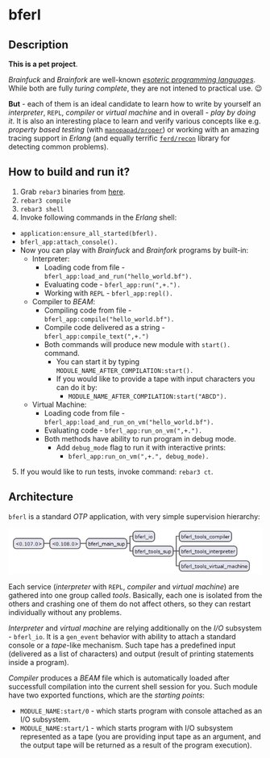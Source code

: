 # bferl

## Description

**This is a pet project**.

*Brainfuck* and *Brainfork* are well-known [*esoteric programming languages*](https://en.wikipedia.org/wiki/Esoteric_programming_language). While both are fully *turing complete*, they are not intened to practical use. :wink:

**But** - each of them is an ideal candidate to learn how to write by yourself an *interpreter*, `REPL`, *compiler* or *virtual machine* and in overall - *play by doing it*. It is also an interesting place to learn and verify various concepts like e.g. *property based testing* (with [`manopapad/proper`](https://github.com/manopapad/proper)) or working with an amazing tracing support in *Erlang* (and equally terrific [`ferd/recon`](https://github.com/ferd/recon) library for detecting common problems).

## How to build and run it?

1. Grab `rebar3` binaries from [here](https://github.com/rebar/rebar3).
2. `rebar3 compile`
3. `rebar3 shell`
4. Invoke following commands in the *Erlang* shell:
  - `application:ensure_all_started(bferl).`
  - `bferl_app:attach_console().`
  - Now you can play with *Brainfuck* and *Brainfork* programs by built-in:
    - Interpreter:
      - Loading code from file - `bferl_app:load_and_run("hello_world.bf").`
      - Evaluating code - `bferl_app:run(",+.").`
      - Working with `REPL` - `bferl_app:repl().`
    - Compiler to *BEAM*:
      - Compiling code from file - `bferl_app:compile("hello_world.bf").`
      - Compile code delivered as a string - `bferl_app:compile_text(",+.")`
      - Both commands will produce new module with `start().` command.
        - You can start it by typing `MODULE_NAME_AFTER_COMPILATION:start().`
        - If you would like to provide a tape with input characters you can do it by:
          - `MODULE_NAME_AFTER_COMPILATION:start("ABCD").`
    - Virtual Machine:
      - Loading code from file - `bferl_app:load_and_run_on_vm("hello_world.bf").`
      - Evaluating code - `bferl_app:run_on_vm(",+.").`
      - Both methods have ability to run program in debug mode.
        - Add `debug_mode` flag to run it with interactive prints:
          - `bferl_app:run_on_vm(",+.", debug_mode).`
5. If you would like to run tests, invoke command: `rebar3 ct`.

## Architecture

`bferl` is a standard *OTP* application, with very simple supervision hierarchy:

![Supervision Tree for `bferl`](/docs/supervision-tree.png)

Each service (*interpreter* with `REPL`, *compiler* and *virtual machine*) are gathered into one group called *tools*. Basically, each one is isolated from the others and crashing one of them do not affect others, so they can restart individually without any problems.

*Interpreter* and *virtual machine* are relying additionally on the *I/O* subsystem - `bferl_io`. It is a `gen_event` behavior with ability to attach a standard console or a *tape*-like mechanism. Such tape has a predefined input (delivered as a list of characters) and output (result of printing statements inside a program).

*Compiler* produces a *BEAM* file which is automatically loaded after successfull compilation into the current shell session for you. Such module have two exported functions, which are the *starting points*:

- `MODULE_NAME:start/0` - which starts program with console attached as an I/O subsystem.
- `MODULE_NAME:start/1` - which starts program with I/O subsystem represented as a tape (you are providing input tape as an argument, and the output tape will be returned as a result of the program execution).

